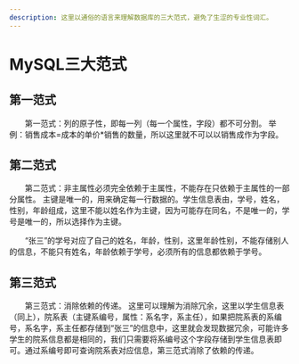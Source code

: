 ```yaml
---
description: 这里以通俗的语言来理解数据库的三大范式，避免了生涩的专业性词汇。
---
```


# MySQL三大范式

## 第一范式

　　第一范式：列的原子性，即每一列（每一个属性，字段）都不可分割。 举例：销售成本=成本的单价\*销售的数量，所以这里就不可以以销售成作为字段。

## 第二范式

 　　第二范式：非主属性必须完全依赖于主属性，不能存在只依赖于主属性的一部分属性。 主键是唯一的，用来确定每一行数据的。学生信息表由，学号，姓名，性别，年龄组成，这里不能以姓名作为主键，因为可能存在同名，不是唯一的，学号是唯一的，所以选择作为主键。

　　“张三”的学号对应了自己的姓名，年龄，性别，这里年龄性别，不能存储别人的信息，不能只有姓名，年龄依赖于学号，必须所有的信息都依赖于学号。

## 第三范式

　　第三范式：消除依赖的传递。 这里可以理解为消除冗余，这里以学生信息表（同上），院系表（主键系编号，属性：系名字，系主任），如果把院系表的系编号，系名字，系主任都存储到“张三”的信息中，这里就会发现数据冗余，可能许多学生的院系信息都是相同的，我们只需要将系编号这个字段存储到学生信息表即可。通过系编号即可查询院系表对应信息，第三范式消除了依赖的传递。 

